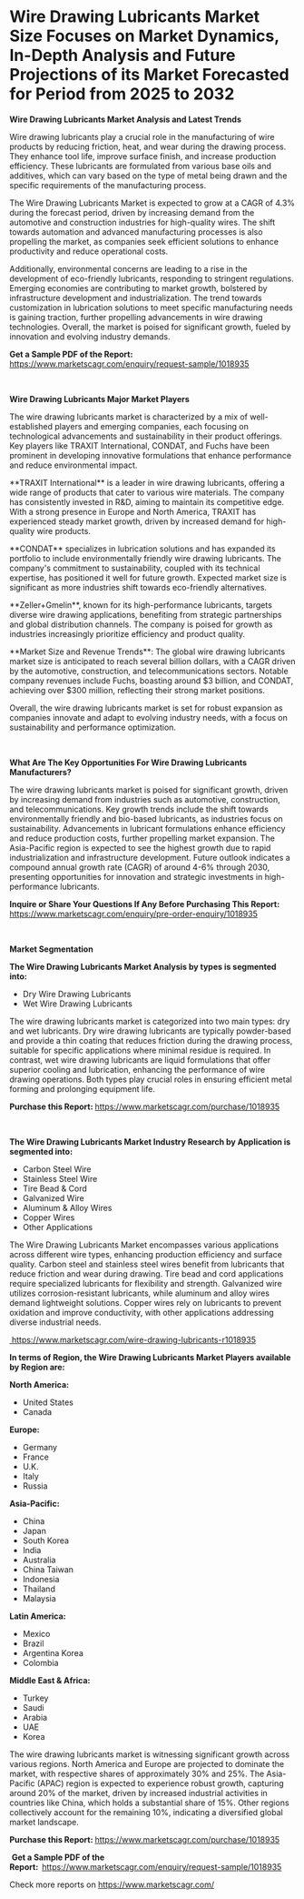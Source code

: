 <p><h1>Wire Drawing Lubricants Market Size Focuses on Market Dynamics, In-Depth Analysis and Future Projections of its Market Forecasted for Period from 2025 to 2032</h1></p><p><strong>Wire Drawing Lubricants Market Analysis and Latest Trends</strong></p>
<p><p>Wire drawing lubricants play a crucial role in the manufacturing of wire products by reducing friction, heat, and wear during the drawing process. They enhance tool life, improve surface finish, and increase production efficiency. These lubricants are formulated from various base oils and additives, which can vary based on the type of metal being drawn and the specific requirements of the manufacturing process.</p><p>The Wire Drawing Lubricants Market is expected to grow at a CAGR of 4.3% during the forecast period, driven by increasing demand from the automotive and construction industries for high-quality wires. The shift towards automation and advanced manufacturing processes is also propelling the market, as companies seek efficient solutions to enhance productivity and reduce operational costs. </p><p>Additionally, environmental concerns are leading to a rise in the development of eco-friendly lubricants, responding to stringent regulations. Emerging economies are contributing to market growth, bolstered by infrastructure development and industrialization. The trend towards customization in lubrication solutions to meet specific manufacturing needs is gaining traction, further propelling advancements in wire drawing technologies. Overall, the market is poised for significant growth, fueled by innovation and evolving industry demands.</p></p>
<p><strong>Get a Sample PDF of the Report:&nbsp;</strong> <a href="https://www.marketscagr.com/enquiry/request-sample/1018935?utm_campaign=2304&utm_medium=2&utm_source=Github&utm_content=ia&utm_term=02042025&utm_id=wire-drawing-lubricants">https://www.marketscagr.com/enquiry/request-sample/1018935</a></p>
<p>&nbsp;</p>
<p><strong>Wire Drawing Lubricants Major Market Players</strong></p>
<p><p>The wire drawing lubricants market is characterized by a mix of well-established players and emerging companies, each focusing on technological advancements and sustainability in their product offerings. Key players like TRAXIT International, CONDAT, and Fuchs have been prominent in developing innovative formulations that enhance performance and reduce environmental impact.</p><p>**TRAXIT International** is a leader in wire drawing lubricants, offering a wide range of products that cater to various wire materials. The company has consistently invested in R&D, aiming to maintain its competitive edge. With a strong presence in Europe and North America, TRAXIT has experienced steady market growth, driven by increased demand for high-quality wire products.</p><p>**CONDAT** specializes in lubrication solutions and has expanded its portfolio to include environmentally friendly wire drawing lubricants. The company's commitment to sustainability, coupled with its technical expertise, has positioned it well for future growth. Expected market size is significant as more industries shift towards eco-friendly alternatives.</p><p>**Zeller+Gmelin**, known for its high-performance lubricants, targets diverse wire drawing applications, benefiting from strategic partnerships and global distribution channels. The company is poised for growth as industries increasingly prioritize efficiency and product quality.</p><p>**Market Size and Revenue Trends**: The global wire drawing lubricants market size is anticipated to reach several billion dollars, with a CAGR driven by the automotive, construction, and telecommunications sectors. Notable company revenues include Fuchs, boasting around $3 billion, and CONDAT, achieving over $300 million, reflecting their strong market positions.</p><p>Overall, the wire drawing lubricants market is set for robust expansion as companies innovate and adapt to evolving industry needs, with a focus on sustainability and performance optimization.</p></p>
<p>&nbsp;</p>
<p><strong>What Are The Key Opportunities For Wire Drawing Lubricants Manufacturers?</strong></p>
<p><p>The wire drawing lubricants market is poised for significant growth, driven by increasing demand from industries such as automotive, construction, and telecommunications. Key growth trends include the shift towards environmentally friendly and bio-based lubricants, as industries focus on sustainability. Advancements in lubricant formulations enhance efficiency and reduce production costs, further propelling market expansion. The Asia-Pacific region is expected to see the highest growth due to rapid industrialization and infrastructure development. Future outlook indicates a compound annual growth rate (CAGR) of around 4-6% through 2030, presenting opportunities for innovation and strategic investments in high-performance lubricants.</p></p>
<p><strong>Inquire or Share Your Questions If Any Before Purchasing This Report:</strong> <a href="https://www.marketscagr.com/enquiry/pre-order-enquiry/1018935?utm_campaign=2304&utm_medium=2&utm_source=Github&utm_content=ia&utm_term=02042025&utm_id=wire-drawing-lubricants">https://www.marketscagr.com/enquiry/pre-order-enquiry/1018935</a></p>
<p>&nbsp;</p>
<p><strong>Market Segmentation</strong></p>
<p><strong>The Wire Drawing Lubricants Market Analysis by types is segmented into:</strong></p>
<p><ul><li>Dry Wire Drawing Lubricants</li><li>Wet Wire Drawing Lubricants</li></ul></p>
<p><p>The wire drawing lubricants market is categorized into two main types: dry and wet lubricants. Dry wire drawing lubricants are typically powder-based and provide a thin coating that reduces friction during the drawing process, suitable for specific applications where minimal residue is required. In contrast, wet wire drawing lubricants are liquid formulations that offer superior cooling and lubrication, enhancing the performance of wire drawing operations. Both types play crucial roles in ensuring efficient metal forming and prolonging equipment life.</p></p>
<p><strong>Purchase this Report:&nbsp;</strong><a href="https://www.marketscagr.com/purchase/1018935?utm_campaign=2304&utm_medium=2&utm_source=Github&utm_content=ia&utm_term=02042025&utm_id=wire-drawing-lubricants">https://www.marketscagr.com/purchase/1018935</a></p>
<p>&nbsp;</p>
<p><strong>The Wire Drawing Lubricants Market Industry Research by Application is segmented into:</strong></p>
<p><ul><li>Carbon Steel Wire</li><li>Stainless Steel Wire</li><li>Tire Bead & Cord</li><li>Galvanized Wire</li><li>Aluminum & Alloy Wires</li><li>Copper Wires</li><li>Other Applications</li></ul></p>
<p><p>The Wire Drawing Lubricants Market encompasses various applications across different wire types, enhancing production efficiency and surface quality. Carbon steel and stainless steel wires benefit from lubricants that reduce friction and wear during drawing. Tire bead and cord applications require specialized lubricants for flexibility and strength. Galvanized wire utilizes corrosion-resistant lubricants, while aluminum and alloy wires demand lightweight solutions. Copper wires rely on lubricants to prevent oxidation and improve conductivity, with other applications addressing diverse industrial needs.</p></p>
<p><a href="https://www.marketscagr.com/wire-drawing-lubricants-r1018935?utm_campaign=2304&utm_medium=2&utm_source=Github&utm_content=ia&utm_term=02042025&utm_id=wire-drawing-lubricants">&nbsp;https://www.marketscagr.com/wire-drawing-lubricants-r1018935</a></p>
<p><strong>In terms of Region, the Wire Drawing Lubricants Market Players available by Region are:</strong></p>
<p>
    <p> <strong> North America: </strong>
        <ul>
            <li>United States</li>
            <li>Canada</li>
        </ul>
        </p> 
    <p> <strong> Europe: </strong>
        <ul>
            <li>Germany</li>
            <li>France</li>
            <li>U.K.</li>
            <li>Italy</li>
            <li>Russia</li>
        </ul>
        </p> 
    <p> <strong> Asia-Pacific: </strong>
        <ul>
            <li>China</li>
            <li>Japan</li>
            <li>South Korea</li>
            <li>India</li>
            <li>Australia</li>
            <li>China Taiwan</li>
            <li>Indonesia</li>
            <li>Thailand</li>
            <li>Malaysia</li>
        </ul>
        </p> 
    <p> <strong> Latin America: </strong>
        <ul>
            <li>Mexico</li>
            <li>Brazil</li>
            <li>Argentina Korea</li>
            <li>Colombia</li>
        </ul>
        </p> 
    <p> <strong> Middle East & Africa: </strong>
        <ul>
            <li>Turkey</li>
            <li>Saudi</li>
            <li>Arabia</li>
            <li>UAE</li>
            <li>Korea</li>
        </ul>
    </p>
    </p>
<p><p>The wire drawing lubricants market is witnessing significant growth across various regions. North America and Europe are projected to dominate the market, with respective shares of approximately 30% and 25%. The Asia-Pacific (APAC) region is expected to experience robust growth, capturing around 20% of the market, driven by increased industrial activities in countries like China, which holds a substantial share of 15%. Other regions collectively account for the remaining 10%, indicating a diversified global market landscape.</p></p>
<p><strong>Purchase this Report: </strong><a href="https://www.marketscagr.com/purchase/1018935?utm_campaign=2304&utm_medium=2&utm_source=Github&utm_content=ia&utm_term=02042025&utm_id=wire-drawing-lubricants">https://www.marketscagr.com/purchase/1018935</a></p>
<p>&nbsp;<strong>Get a Sample PDF of the Report:&nbsp;&nbsp;</strong><a href="https://www.marketscagr.com/enquiry/request-sample/1018935?utm_campaign=2304&utm_medium=2&utm_source=Github&utm_content=ia&utm_term=02042025&utm_id=wire-drawing-lubricants">https://www.marketscagr.com/enquiry/request-sample/1018935</a></p>
<p><strong></strong></p>
<p>Check more reports on <a href="https://www.marketscagr.com/?utm_campaign=2304&utm_medium=2&utm_source=Github&utm_content=ia&utm_term=02042025&utm_id=wire-drawing-lubricants">https://www.marketscagr.com/</a></p>